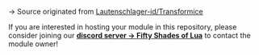 → Source originated from [Lautenschlager-id/Transformice](https://github.com/Lautenschlager-id/Transformice/blob/master/Modules/Bolodefchoco%20(semi-official).lua)

If you are interested in hosting your module in this repository, please consider joining our **[discord server → Fifty Shades of Lua](https://discord.gg/quch83R)** to contact the module owner!
